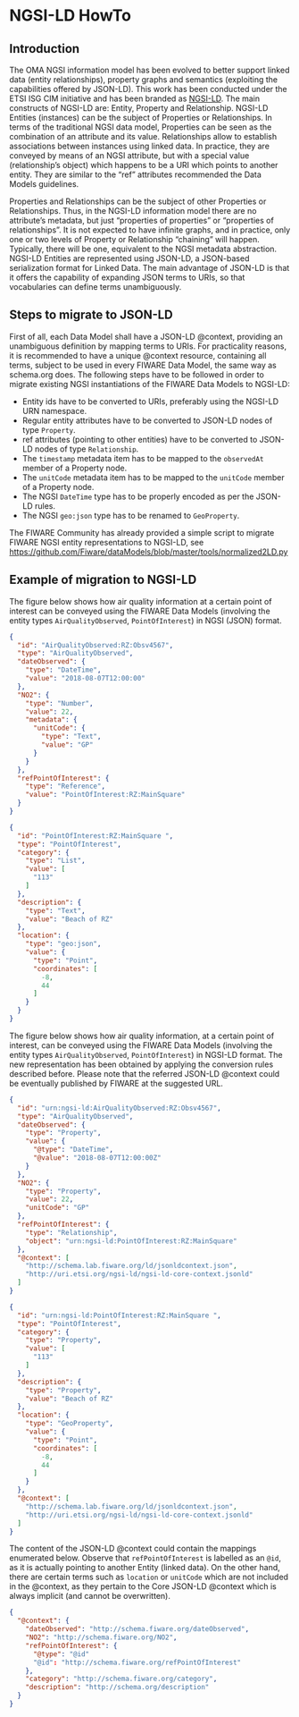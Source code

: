 # NGSI-LD HowTo

## Introduction

The OMA NGSI information model has been evolved to better support linked data (entity relationships), property graphs and semantics
(exploiting the capabilities offered by JSON-LD). This work has been conducted under the ETSI ISG CIM initiative and has been branded as
[NGSI-LD](https://www.etsi.org/deliver/etsi_gs/CIM/001_099/009/01.01.01_60/gs_CIM009v010101p.pdf).
The main constructs of NGSI-LD are: Entity, Property and Relationship. NGSI-LD Entities (instances) can be the subject of Properties or Relationships. 
In terms of the traditional NGSI data model, Properties can be seen as the combination of an attribute and its value.
Relationships allow to establish associations between instances using linked data.
In practice, they are conveyed by means of an NGSI attribute, but with a special value (relationship’s object) which happens to be a
URI which points to another entity. They are similar to the “ref” attributes recommended the Data Models guidelines.

Properties and Relationships can be the subject of other Properties or Relationships. Thus, in the NGSI-LD information model there are no attribute’s metadata,
but just “properties of properties” or “properties of relationships”. It is not expected to have infinite graphs, and in practice, only one or two levels of Property
or Relationship “chaining” will happen. Typically, there will be one, equivalent to the NGSI metadata abstraction. 
NGSI-LD Entities are represented using JSON-LD, a JSON-based serialization format for Linked Data.
The main advantage of JSON-LD is that it offers the capability of expanding JSON terms to URIs, so that vocabularies can define terms unambiguously.

## Steps to migrate to JSON-LD

First of all, each Data Model shall have a JSON-LD @context, providing an unambiguous definition by mapping terms to URIs.
For practicality reasons, it is recommended to have a unique @context resource, containing all terms, subject to be used in every FIWARE Data Model,
the same way as schema.org does. The following steps have to be followed in order to migrate existing NGSI instantiations of the FIWARE Data Models to NGSI-LD:

* Entity ids have to be converted to URIs, preferably using the NGSI-LD URN namespace. 
*	Regular entity attributes have to be converted to JSON-LD nodes of type `Property`.
*	ref attributes (pointing to other entities) have to be converted to JSON-LD nodes of type `Relationship`.
*	The `timestamp` metadata item has to be mapped to the `observedAt` member of a Property node.
*	The `unitCode` metadata item has to be mapped to the `unitCode` member of a Property node.
*	The NGSI `DateTime` type has to be properly encoded as per the JSON-LD rules.
* The NGSI `geo:json` type has to be renamed to `GeoProperty`.

The FIWARE Community has already provided a simple script to migrate FIWARE NGSI entity representations to NGSI-LD, see https://github.com/Fiware/dataModels/blob/master/tools/normalized2LD.py

## Example of migration to NGSI-LD

The figure below shows how air quality information at a certain point of interest can be conveyed using the FIWARE Data Models
(involving the entity types `AirQualityObserved`, `PointOfInterest`) in NGSI (JSON) format.

```json
{
  "id": "AirQualityObserved:RZ:Obsv4567",
  "type": "AirQualityObserved",
  "dateObserved": {
    "type": "DateTime",
    "value": "2018-08-07T12:00:00"
  },
  "NO2": {
    "type": "Number",
    "value": 22,
    "metadata": {
      "unitCode": {
        "type": "Text",
        "value": "GP"
      }
    }
  },
  "refPointOfInterest": {
    "type": "Reference",
    "value": "PointOfInterest:RZ:MainSquare"
  }
}
```

```json
{
  "id": "PointOfInterest:RZ:MainSquare ",
  "type": "PointOfInterest",
  "category": {
    "type": "List",
    "value": [
      "113"
    ]
  },
  "description": {
    "type": "Text",
    "value": "Beach of RZ"
  },
  "location": {
    "type": "geo:json",
    "value": {
      "type": "Point",
      "coordinates": [
        -8,
        44
      ]
    }
  }
}
```

The figure below shows how air quality information, at a certain point of interest, can be conveyed using the FIWARE Data Models
(involving the entity types `AirQualityObserved`, `PointOfInterest`) in NGSI-LD format. The new representation has been obtained by applying the conversion rules described before. 
Please note that the referred JSON-LD @context could be eventually published by FIWARE at the suggested URL.

```json
{
  "id": "urn:ngsi-ld:AirQualityObserved:RZ:Obsv4567",
  "type": "AirQualityObserved",
  "dateObserved": {
    "type": "Property",
    "value": {
      "@type": "DateTime",
      "@value": "2018-08-07T12:00:00Z"
    }
  },
  "NO2": {
    "type": "Property",
    "value": 22,
    "unitCode": "GP"
  },
  "refPointOfInterest": {
    "type": "Relationship",
    "object": "urn:ngsi-ld:PointOfInterest:RZ:MainSquare"
  },
  "@context": [
    "http://schema.lab.fiware.org/ld/jsonldcontext.json",
    "http://uri.etsi.org/ngsi-ld/ngsi-ld-core-context.jsonld"
  ]
}
```

```json
{
  "id": "urn:ngsi-ld:PointOfInterest:RZ:MainSquare ",
  "type": "PointOfInterest",
  "category": {
    "type": "Property",
    "value": [
      "113"
    ]
  },
  "description": {
    "type": "Property",
    "value": "Beach of RZ"
  },
  "location": {
    "type": "GeoProperty",
    "value": {
      "type": "Point",
      "coordinates": [
        -8,
        44
      ]
    }
  },
  "@context": [
    "http://schema.lab.fiware.org/ld/jsonldcontext.json",
    "http://uri.etsi.org/ngsi-ld/ngsi-ld-core-context.jsonld"
  ]
}
```

The content of the JSON-LD @context could contain the mappings enumerated below.
Observe that `refPointOfInterest` is labelled as an `@id`, as it is actually pointing to another Entity (linked data).
On the other hand, there are certain terms such as `location` or `unitCode` which are not included in the @context,
as they pertain to the Core JSON-LD @context which is always implicit (and cannot be overwritten). 

```json
{
  "@context": {
    "dateObserved": "http://schema.fiware.org/dateObserved",
    "NO2": "http://schema.fiware.org/NO2",
    "refPointOfInterest": {
      "@type": "@id"
      "@id": "http://schema.fiware.org/refPointOfInterest"
    },
    "category": "http://schema.fiware.org/category",
    "description": "http://schema.org/description"
  }
}
```
